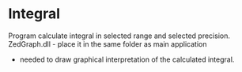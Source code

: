 Integral
========
Program calculate integral in selected range and selected precision. 
ZedGraph.dll - place it in the same folder as main application 
- needed to draw graphical interpretation of the calculated integral.
